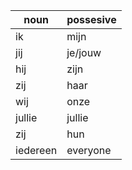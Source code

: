 | noun     | possesive |
|----------|-----------|
| ik       | mijn      |
| jij      | je/jouw   |
| hij      | zijn      |
| zij      | haar      |
| wij      | onze      |
| jullie   | jullie    |
| zij      | hun       |
| iedereen | everyone  |